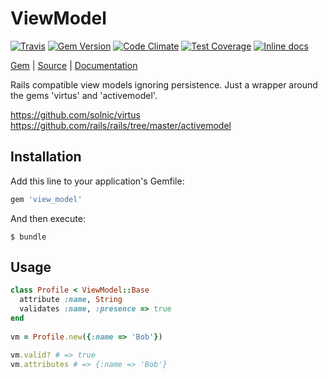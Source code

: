 [github]: https://github.com/neopoly/view_model
[doc]: http://rubydoc.info/github/neopoly/view_model/master/file/README.md
[gem]: https://rubygems.org/gems/view_model
[travis]: https://travis-ci.org/neopoly/view_model
[travis-badge]: https://img.shields.io/travis/neopoly/view_model.svg?branch=master
[codeclimate]: https://codeclimate.com/github/neopoly/view_model
[codeclimate-climate-badge]: https://img.shields.io/codeclimate/github/neopoly/view_model.svg
[codeclimate-coverage-badge]: https://codeclimate.com/github/neopoly/view_model/badges/coverage.svg
[inchpages]: https://inch-ci.org/github/neopoly/view_model

# ViewModel

[![Travis][travis-badge]][travis]
[![Gem Version](https://img.shields.io/gem/v/view_model.svg)][gem]
[![Code Climate][codeclimate-climate-badge]][codeclimate]
[![Test Coverage][codeclimate-coverage-badge]][codeclimate]
[![Inline docs](https://inch-ci.org/github/neopoly/view_model.svg?branch=master&style=flat)][inchpages]

[Gem][gem] |
[Source][github] |
[Documentation][doc]

Rails compatible view models ignoring persistence.
Just a wrapper around the gems 'virtus' and 'activemodel'.

https://github.com/solnic/virtus
https://github.com/rails/rails/tree/master/activemodel

## Installation

Add this line to your application's Gemfile:

```ruby
gem 'view_model'
```

And then execute:

    $ bundle

## Usage

```ruby
class Profile < ViewModel::Base
  attribute :name, String
  validates :name, :presence => true
end
  
vm = Profile.new({:name => 'Bob'})

vm.valid? # => true
vm.attributes # => {:name => 'Bob'}
```
